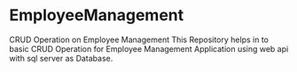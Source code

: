 # EmployeeManagement
CRUD Operation on Employee Management 
This Repository helps in to basic CRUD Operation for Employee Management Application using web api with sql server as Database.
